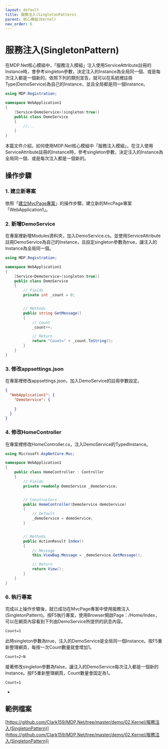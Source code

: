 ```yaml
---
layout: default
title: 服務注入(SingletonPattern)
parent: 核心模組(Kernel)
nav_order: 6
---
```


# 服務注入(SingletonPattern)

在MDP.Net核心模組中，「服務注入模組」注入使用ServiceAttribute註冊的Instance時，會參考singleton參數，決定注入的Instance為全局同一個、或是每次注入都是一個新的。依照下列的類別宣告，就可以在系統裡註冊Type(DemoService)為自己的Instance，並且全局都是同一個Instance。

```csharp
using MDP.Registration;

namespace WebApplication1
{
    [Service<DemoService>(singleton:true)]
    public class DemoService
    {
        //...
    }
}
```

本篇文件介紹，如何使用MDP.Net核心模組中「服務注入模組」，在注入使用ServiceAttribute註冊的Instance時，參考singleton參數，決定注入的Instance為全局同一個、或是每次注入都是一個新的。

## 操作步驟

### 1. 建立新專案

依照「[建立MvcPage專案](../../QuickStart/建立MvcPage專案/建立MvcPage專案.html)」的操作步驟，建立新的MvcPage專案「WebApplication1」。

### 2. 新增DemoService

在專案裡新增Modules資料夾，加入DemoService.cs。並使用ServiceAttribute註冊DemoService為自己的Instance，且設定singleton參數為true，讓注入的Instance為全局同一個。

```csharp
using MDP.Registration;

namespace WebApplication1
{
    [Service<DemoService>(singleton:true)]
    public class DemoService
    {
        // Fields
        private int _count = 0;


        // Methods
        public string GetMessage()
        {
            // Count
            _count++;

            // Return
            return "Count=" + _count.ToString();
        }
    }
}
```

### 3. 修改appsettings.json

在專案裡修改appsettings.json，加入DemoService的註冊參數設定。

```json
{
  "WebApplication1": {
    "DemoService": {
      
    }
  }
}
```

### 4. 修改HomeController

在專案裡修改HomeController.cs，注入DemoService的TypedInstance。

```csharp
using Microsoft.AspNetCore.Mvc;

namespace WebApplication1
{
    public class HomeController : Controller
    {
        // Fields
        private readonly DemoService _demoService;


        // Constructors
        public HomeController(DemoService demoService)
        {
            // Default
            _demoService = demoService;
        }


        // Methods
        public ActionResult Index()
        {
            // Message
            this.ViewBag.Message = _demoService.GetMessage();

            // Return
            return View();
        }
    }
}
```

### 6. 執行專案

完成以上操作步驟後，就已成功在MvcPage專案中使用服務注入(SingletonPattern)。按F5執行專案，使用Browser開啟Page：/Home/Index，可以在網頁內容看到下列由DemoService所提供的訊息內容。

```
Count=1
```

此時singleton參數為true，注入的DemoService是全局同一個Instance。按F5重新整理網頁，每按一次Count數量就會增加1。

```
Count=2~N
```

接著修改singleton參數為false，讓注入的DemoService每次注入都是一個新的Instance。按F5重新整理網頁，Count數量會固定為1。

```
Count=1
```

- 

## 範例檔案

[https://github.com/Clark159/MDP.Net/tree/master/demo/02.Kernel/服務注入(SingletonPattern)](https://github.com/Clark159/MDP.Net/tree/master/demo/02.Kernel/服務注入(SingletonPattern))